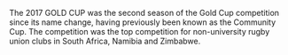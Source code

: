 The 2017 GOLD CUP was the second season of the Gold Cup competition since its name change, having previously been known as the Community Cup. The competition was the top competition for non-university rugby union clubs in South Africa, Namibia and Zimbabwe.
